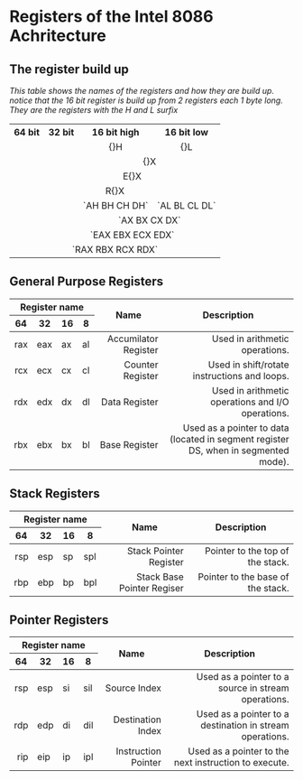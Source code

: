 <!-- 
  -- Author: Joris Rietveld <jorisrietveld@gmail.com>   
  -- Date: 08-06-2018 02:15    
  -- Licence: GPLv3 - General Public Licence version 3
  -- 
  -- Description:
  --  
  -->
# Registers of the Intel 8086 Achritecture

## The register build up
_This table shows the names of the registers and how they are build up. notice that the 16 bit register
is build up from 2 registers each 1 byte long. They are the registers with the H and L surfix_

<table>
    <tr>
        <th>64 bit</th>
        <th>32 bit</th>
        <th>16 bit high</th>
        <th>16 bit low</th>
    </tr>
    <tr>
        <td colspan="2"></td>
        <td align="center">{}H</td>
        <td align="center">{}L</td>
    </tr>
    <tr>
        <td colspan="2></td>
        <td colspan="2></td>
        <td colspan="2" align="center">{}X</td>
    </tr>
    <tr>
      <td></td>
      <td colspan="3" align="center">E{}X</td>
    </tr>
    <tr>
      <td colspan="4" align="center">R{}X</td>
    </tr>
    <tr>
        <td colspan="2"></td>
        <td align="center">`AH BH CH DH`</td>
        <td align="center">`AL BL CL DL`</td>
    </tr>
    <tr>
      <td align="center" colspan="2"></td>
      <td colspan="2" align="center">`AX BX CX DX`</td>
    </tr>
    <tr>
        <td align="center"></td>
        <td align="center" colspan="3">`EAX EBX ECX EDX`</td>
      </tr>
      <tr>
      <td align="center"colspan="4">`RAX RBX RCX RDX`</td>
    </tr>
</table>

## General Purpose Registers
<table>
  <thead>
    <tr>
    <th colspan="4" align="center"> <strong>Register name</strong> </th>
    <th rowspan="2" align="center"> <strong>Name</strong> </th>
    <th rowspan="2" align="center"> <strong>Description</strong> </th>
    </tr>
    <tr>
    <th>64</th>
    <th>32</th>
    <th>16</th>
    <th>8</th>
    </tr>
  </thead>
  <tbody>
    <tr><td align="right">rax</td><td>eax</td><td>ax</td><td>al</td><td align="right">       Accumilator Register </td><td align="right">                                                     Used in arithmetic operations. </td></tr>
    <tr><td align="right">rcx</td><td>ecx</td><td>cx</td><td>cl</td><td align="right">           Counter Register </td><td align="right">                                       Used in shift/rotate instructions and loops. </td></tr>
    <tr><td align="right">rdx</td><td>edx</td><td>dx</td><td>dl</td><td align="right">              Data Register </td><td align="right">                                  Used in arithmetic operations and I/O operations. </td></tr>
    <tr><td align="right">rbx</td><td>ebx</td><td>bx</td><td>bl</td><td align="right">              Base Register </td><td align="right"> Used as a pointer to data (located in segment register DS, when in segmented mode). </td></tr>
</table>

## Stack Registers
<table>
  <thead>
    <tr>
    <th colspan="4" align="center"> <strong>Register name</strong> </th>
    <th rowspan="2" align="center"> <strong>Name</strong> </th>
    <th rowspan="2" align="center"> <strong>Description</strong> </th>
    </tr>
    <tr>
    <th>64</th>
    <th>32</th>
    <th>16</th>
    <th>8</th>
    </tr>
  </thead>
  <tbody>
    <tr><td align="right">rsp</td><td>esp</td><td>sp</td><td>spl</td><td align="right"> Stack Pointer Register </td><td align="right">  Pointer to the top of the stack. </td></tr>
    <tr><td align="right">rbp</td><td>ebp</td><td>bp</td><td>bpl</td><td align="right"> Stack Base Pointer Regiser </td><td align="right"> Pointer to the base of the stack. </td></tr>
  </tbody>
</table>

## Pointer Registers
<table>
  <thead>
    <tr>
    <th colspan="4" align="center"> <strong>Register name</strong> </th>
    <th rowspan="2" align="center"> <strong>Name</strong> </th>
    <th rowspan="2" align="center"> <strong>Description</strong> </th>
    </tr>
    <tr>
    <th>64</th>
    <th>32</th>
    <th>16</th>
    <th>8</th>
    </tr>
  </thead>
  <tbody>
    <tr><td align="right">rsp</td><td>esp</td><td>si</td><td>sil</td><td align="right"> Source Index </td><td align="right">        Used as a pointer to a source in stream operations. </td></tr>
    <tr><td align="right">rdp</td><td>edp</td><td>di</td><td>dil</td><td align="right"> Destination Index </td><td align="right">   Used as a pointer to a destination in stream operations. </td></tr>
    <tr><td align="right">rip</td><td>eip</td><td>ip</td><td>ipl</td><td align="right"> Instruction Pointer </td><td align="right"> Used as a pointer to the next instruction to execute. </td></tr>
  </tbody>
</table>
